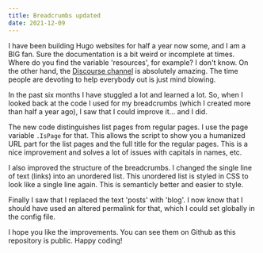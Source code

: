 ```yaml
---
title: Breadcrumbs updated
date: 2021-12-09
---
```


I have been building Hugo websites for half a year now some, and I am a BIG fan. Sure the documentation is a bit weird or incomplete at times. Where do you find the variable 'resources', for example? I don't know. On the other hand, the [Discourse channel](https://discourse.gohugo.io/) is absolutely amazing. The time people are devoting to help everybody out is just mind blowing.

In the past six months I have stuggled a lot and learned a lot. So, when I looked back at the code I used for my breadcrumbs (which I created more than half a year ago), I saw that I could improve it... and I did.

The new code distinguishes list pages from regular pages. I use the page variable `.IsPage` for that. This allows the script to show you a humanized URL part for the list pages and the full title for the regular pages. This is a nice improvement and solves a lot of issues with capitals in names, etc. 

I also improved the structure of the breadcrumbs. I changed the single line of text (links) into an unordered list. This unordered list is styled in CSS to look like a single line again. This is semanticly better and easier to style.

Finally I saw that I replaced the text 'posts' with 'blog'. I now know that I should have used an altered permalink for that, which I could set globally in the config file.

I hope you like the improvements. You can see them on Github as this repository is public. Happy coding!